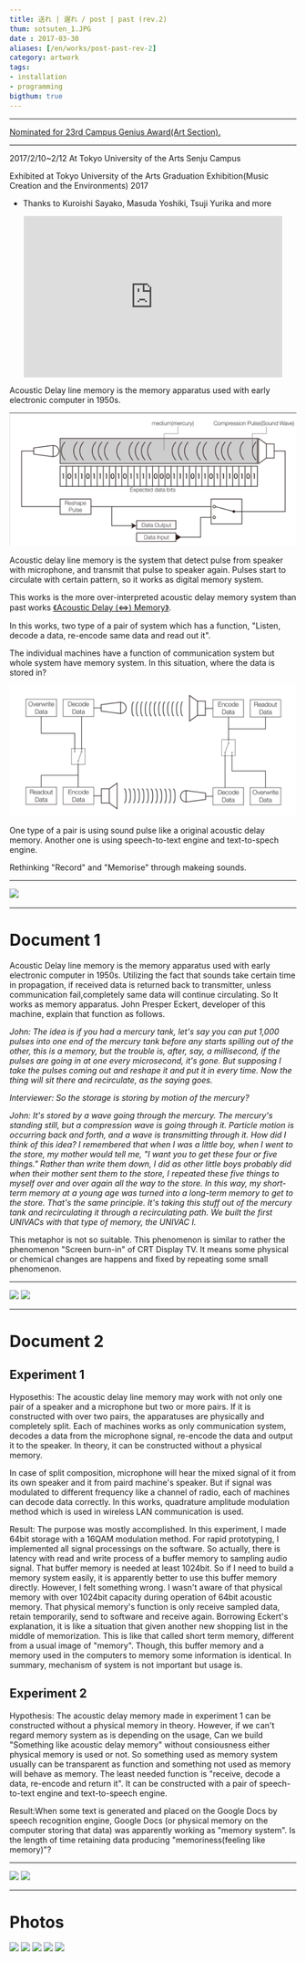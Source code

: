 ```yaml
---
title: 送れ | 遅れ / post | past (rev.2)
thum: sotsuten_1.JPG
date : 2017-03-30
aliases: [/en/works/post-past-rev-2]
category: artwork
tags:
- installation
- programming
bigthum: true
---
```


---

[Nominated for 23rd Campus Genius Award(Art Section).](/info/23rdcampusgeniusnominate)

---

2017/2/10~2/12 At Tokyo University of the Arts Senju Campus

Exhibited at Tokyo University of the Arts Graduation Exhibition(Music Creation and the Environments) 2017

- Thanks to Kuroishi Sayako, Masuda Yoshiki, Tsuji Yurika and more


<div style="position:relative;width:90%;height: 0;
padding: 0 0 56.25%;overflow: hidden; margin:10px auto;"><iframe src="https://player.vimeo.com/video/210539692?color=ffffff" style="position:absolute;left:0;top:0; width:100%; height:100%;" frameborder="0" webkitallowfullscreen mozallowfullscreen allowfullscreen></iframe></div>

Acoustic Delay line memory is the memory apparatus used with early electronic computer in 1950s.

![](adm_setsumei_en.png)


Acoustic delay line memory is the system that detect pulse from speaker with microphone, and transmit that pulse to speaker again. Pulses start to circulate with certain pattern, so it works as digital memory system.

This works is the more over-interpreted acoustic delay memory system than past works [《Acoustic Delay (⇔) Memory》](/works/acoustic-delay-memory).

In this works, two type of a pair of system which has a function, "Listen, decode a data, re-encode same data and read out it".

The individual machines have a function of communication system but whole system have memory system. In this situation, where the data is stored in?

![](adm2_setsumei_en.png)

One type of a pair is using sound pulse like a original acoustic delay memory. Another one is using speech-to-text engine and text-to-spech engine.

Rethinking "Record" and "Memorise" through makeing sounds.

---
![](/assets/img/post-past-sotsuten/sotsuten_11.JPG)

---
# Document 1

Acoustic Delay line memory is the memory apparatus used with early electronic computer in 1950s.
Utilizing the fact that sounds take certain time in propagation, if received data is returned back to transmitter, unless communication fail,completely same data will continue circulating. So It works as memory apparatus. John Presper Eckert, developer of this machine, explain that function as follows.

*John: The idea is if you had a mercury tank, let's say you can put 1,000 pulses into one end of the mercury tank before any starts spilling out of the other, this is a memory, but the trouble is, after, say, a millisecond, if the pulses are going in at one every microsecond, it's gone. But supposing I take the pulses coming out and reshape it and put it in every time. Now the thing will sit there and recirculate, as the saying goes.*

*Interviewer: So the storage is storing by motion of the mercury?*

*John: It's stored by a wave going through the mercury. The mercury's standing still, but a compression wave is going through it. Particle motion is occurring back and forth, and a wave is transmitting through it. How did I think of this idea? I remembered that when I was a little boy, when I went to the store, my mother would tell me, "I want you to get these four or five things." Rather than write them down, I did as other little boys probably did when their mother sent them to the store, I repeated these five things to myself over and over again all the way to the store. In this way, my short-term memory at a young age was turned into a long-term memory to get to the store. That's the same principle. It's taking this stuff out of the mercury tank and recirculating it through a recirculating path. We built the first UNIVACs with that type of memory, the UNIVAC I.*

This metaphor is not so suitable. This phenomenon is similar to rather the phenomenon "Screen burn-in" of CRT Display TV. It means some physical or chemical changes are happens and fixed by repeating some small phenomenon.

---
![](/assets/img/post-past-sotsuten/sotsuten_7.JPG)
![](/assets/img/post-past-sotsuten/sotsuten_8.JPG)

---
# Document 2

## Experiment 1

Hyposethis: The acoustic delay line memory may work with not only one pair of a speaker and a microphone but two or more pairs.
If it is constructed with over two pairs, the apparatuses are physically and completely split.
Each of machines works as only communication system, decodes a data from the microphone signal, re-encode the data and output it to the speaker.
In theory, it can be constructed without a physical memory.

In case of split composition, microphone will hear the mixed signal of it from its own speaker and it from paird machine's speaker.
But if signal was modulated to different frequency like a channel of radio, each of machines can decode data correctly.
In this works, quadrature amplitude modulation method which is used in wireless LAN communication is used.

Result: The purpose was mostly accomplished. In this experiment, I made 64bit storage with a 16QAM modulation method. For rapid prototyping, I implemented all signal processings on the software. So actually, there is latency with read and write process of a buffer memory to sampling audio signal. That buffer memory is needed at least 1024bit. So if I need to build a memory system easily, it is apparently better to use this buffer memory directly.
However, I felt something wrong. I wasn't aware of that physical memory with over 1024bit capacity during operation of 64bit acoustic memory.
That physical memory's function is only receive sampled data, retain temporarily, send to software and receive again.
Borrowing Eckert's explanation, it is like a situation that given another new shopping list in the middle of memorization. This is like that called  short term memory, different from a usual image of "memory".
Though, this buffer memory and a memory used in the computers to memory some information is identical.
In summary, mechanism of system is not important but usage is.

## Experiment 2

Hypothesis: The acoustic delay memory made in experiment 1 can be constructed without a physical memory in theory. However, if we can't regard memory system as is depending on the usage, Can we build "Something like acoustic delay memory" without consiousness either physical memory is used or not.
So something used as memory system usually can be transparent as function and something not used as memory will behave as memory. The least needed function is "receive, decode a data, re-encode and return it".
It can be constructed with a pair of speech-to-text engine and text-to-speech engine.

Result:When some text is generated and placed on the Google Docs by speech recognition engine, Google Docs (or physical memory on the computer storing that data) was apparently working as "memory system".
Is the length of time retaining data producing "memoriness(feeling like memory)"?

---

![](/assets/img/post-past-sotsuten/sotsuten_9.JPG)
![](/assets/img/post-past-sotsuten/sotsuten_10.JPG)

---

# Photos

![](/assets/img/post-past-sotsuten/sotsuten_5.JPG)
![](/assets/img/post-past-sotsuten/sotsuten_2.JPG)
![](/assets/img/post-past-sotsuten/sotsuten_4.JPG)
![](/assets/img/post-past-sotsuten/sotsuten_3.JPG)
![](/assets/img/post-past-sotsuten/sotsuten_6.JPG)
